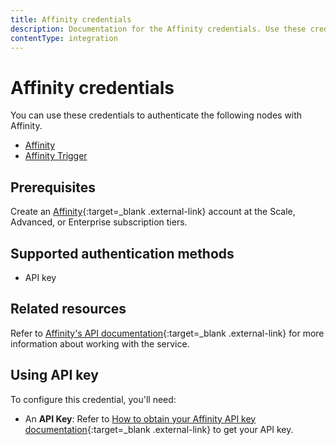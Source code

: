 ```yaml
---
title: Affinity credentials
description: Documentation for the Affinity credentials. Use these credentials to authenticate Affinity in n8n, a workflow automation platform.
contentType: integration
---
```


# Affinity credentials

You can use these credentials to authenticate the following nodes with Affinity.

- [Affinity](/integrations/builtin/app-nodes/n8n-nodes-base.affinity/)
- [Affinity Trigger](/integrations/builtin/trigger-nodes/n8n-nodes-base.affinitytrigger/)

## Prerequisites

Create an [Affinity](https://www.affinity.co/){:target=_blank .external-link} account at the Scale, Advanced, or Enterprise subscription tiers.

## Supported authentication methods

- API key

## Related resources

Refer to [Affinity's API documentation](https://support.affinity.co/hc/en-us/sections/360010294532-External-API){:target=_blank .external-link} for more information about working with the service.

## Using API key

To configure this credential, you'll need:

- An **API Key**: Refer to [How to obtain your Affinity API key documentation](https://support.affinity.co/hc/en-us/articles/360032633992-How-to-obtain-your-Affinity-API-key){:target=_blank .external-link} to get your API key.
